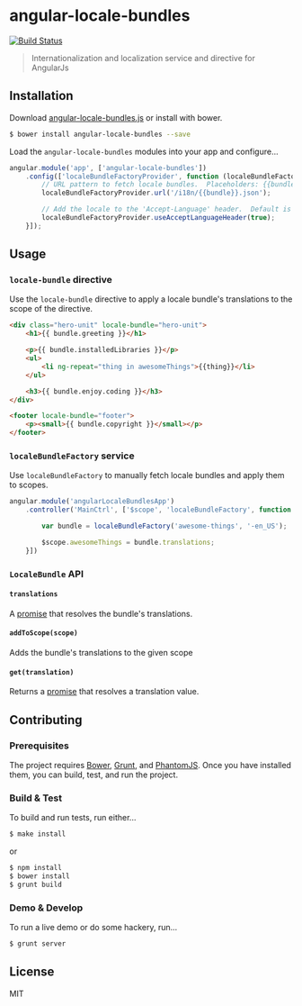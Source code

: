 # angular-locale-bundles

[![Build Status](https://travis-ci.org/AresProjectManagement/angular-locale-bundles.png?branch=master)](https://travis-ci.org/AresProjectManagement/angular-locale-bundles)

> Internationalization and localization service and directive for AngularJs

## Installation

Download [angular-locale-bundles.js](https://github.com/AresProjectManagement/angular-locale-bundles/blob/master/src/angular-locale-bundles.js) or install with bower.

```bash
$ bower install angular-locale-bundles --save
```

Load the `angular-locale-bundles` modules into your app and configure...

```javascript
angular.module('app', ['angular-locale-bundles'])
    .config(['localeBundleFactoryProvider', function (localeBundleFactoryProvider) {
        // URL pattern to fetch locale bundles.  Placeholders: {{bundle}} and {{locale}}
        localeBundleFactoryProvider.url('/i18n/{{bundle}}.json');

        // Add the locale to the 'Accept-Language' header.  Default is true.
        localeBundleFactoryProvider.useAcceptLanguageHeader(true);
    }]);
```

## Usage

### `locale-bundle` directive

Use the `locale-bundle` directive to apply a locale bundle's translations to the scope of the directive.

```html
<div class="hero-unit" locale-bundle="hero-unit">
    <h1>{{ bundle.greeting }}</h1>

    <p>{{ bundle.installedLibraries }}</p>
    <ul>
        <li ng-repeat="thing in awesomeThings">{{thing}}</li>
    </ul>

    <h3>{{ bundle.enjoy.coding }}</h3>
</div>

<footer locale-bundle="footer">
    <p><small>{{ bundle.copyright }}</small></p>
</footer>
```

### `localeBundleFactory` service

Use `localeBundleFactory` to manually fetch locale bundles and apply them to scopes.

```javascript
angular.module('angularLocaleBundlesApp')
    .controller('MainCtrl', ['$scope', 'localeBundleFactory', function ($scope, localeBundleFactory) {

        var bundle = localeBundleFactory('awesome-things', '-en_US');

        $scope.awesomeThings = bundle.translations;
    }])
```

### `LocaleBundle` API

#### `translations`
A [promise](http://docs.angularjs.org/api/ng.$q) that resolves the bundle's translations.

#### `addToScope(scope)`
Adds the bundle's translations to the given scope

#### `get(translation)`
Returns a [promise](http://docs.angularjs.org/api/ng.$q) that resolves a translation value.

## Contributing

### Prerequisites

The project requires [Bower](http://bower.io), [Grunt](http://gruntjs.com), and [PhantomJS](http://phantomjs.org).  Once you have installed them, you can build, test, and run the project.

### Build & Test

To build and run tests, run either...

```bash
$ make install
```

or

```bash
$ npm install
$ bower install
$ grunt build
```

### Demo & Develop

To run a live demo or do some hackery, run...

```bash
$ grunt server
```

## License

MIT